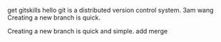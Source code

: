 get gitskills
hello
git is a distributed version control system.
3am wang
Creating a new branch is quick.


Creating a new branch is quick and simple.
add merge 

